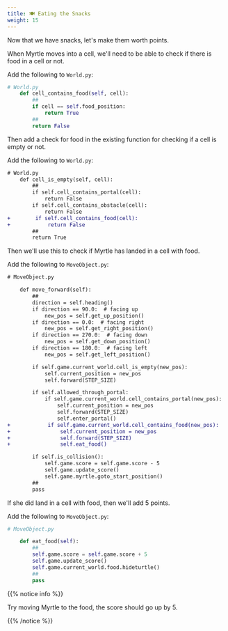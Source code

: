 ```yaml
---
title: 🍽️ Eating the Snacks
weight: 15
---
```


Now that we have snacks, let's make them worth points.

When Myrtle moves into a cell, we'll need to be able to check if there is food in a cell or not.

Add the following to `World.py`:

```python
# World.py
    def cell_contains_food(self, cell):
        ##
        if cell == self.food_position:
            return True
        ##
        return False
```

Then add a check for food in the existing function for checking if a cell is empty or not.

Add the following to `World.py`:

```diff
# World.py
    def cell_is_empty(self, cell):
        ##
        if self.cell_contains_portal(cell):
            return False
        if self.cell_contains_obstacle(cell):
            return False
+        if self.cell_contains_food(cell):
+            return False
        ##
        return True
```

Then we'll use this to check if Myrtle has landed in a cell with food.

Add the following to `MoveObject.py`:

```diff
# MoveObject.py

    def move_forward(self):
        ##
        direction = self.heading()
        if direction == 90.0:  # facing up
            new_pos = self.get_up_position()
        if direction == 0.0:  # facing right
            new_pos = self.get_right_position()
        if direction == 270.0:  # facing down
            new_pos = self.get_down_position()
        if direction == 180.0:  # facing left
            new_pos = self.get_left_position()

        if self.game.current_world.cell_is_empty(new_pos):
            self.current_position = new_pos
            self.forward(STEP_SIZE)

        if self.allowed_through_portal:
            if self.game.current_world.cell_contains_portal(new_pos):
                self.current_position = new_pos
                self.forward(STEP_SIZE)
                self.enter_portal()
+            if self.game.current_world.cell_contains_food(new_pos):
+                self.current_position = new_pos
+                self.forward(STEP_SIZE)
+                self.eat_food()

        if self.is_collision():
            self.game.score = self.game.score - 5
            self.game.update_score()
            self.game.myrtle.goto_start_position()
        ##
        pass
```

If she did land in a cell with food, then we'll add 5 points.

Add the following to `MoveObject.py`:

```python
# MoveObject.py

    def eat_food(self):
        ##
        self.game.score = self.game.score + 5
        self.game.update_score()
        self.game.current_world.food.hideturtle()
        ##
        pass
```

{{% notice info %}}

Try moving Myrtle to the food, the score should go up by 5.

{{% /notice %}}
